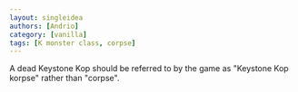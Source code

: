 ```yaml
---
layout: singleidea
authors: [Andrio]
category: [vanilla]
tags: [K monster class, corpse]
---
```

A dead Keystone Kop should be referred to by the game as "Keystone Kop korpse"
rather than "corpse".
